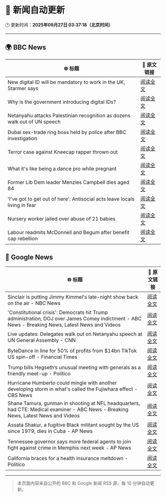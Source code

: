 # 🧠 新闻自动更新

🕒 更新时间：**2025年09月27日 03:37:18（北京时间）**

---

## 🌍 BBC News

| 🌐 标题 | 🔗 原文链接 |
|--------|-------------|
| New digital ID will be mandatory to work in the UK, Starmer says | [阅读全文](https://www.bbc.com/news/articles/cn832y43ql5o?at_medium=RSS&at_campaign=rss) |
| Why is the government introducing digital IDs? | [阅读全文](https://www.bbc.com/news/articles/clyl3lzzed2o?at_medium=RSS&at_campaign=rss) |
| Netanyahu attacks Palestinian recognition as dozens walk out of UN speech | [阅读全文](https://www.bbc.com/news/articles/cderxxylpzdo?at_medium=RSS&at_campaign=rss) |
| Dubai sex-trade ring boss held by police after BBC investigation | [阅读全文](https://www.bbc.com/news/articles/ce84ezl461po?at_medium=RSS&at_campaign=rss) |
| Terror case against Kneecap rapper thrown out | [阅读全文](https://www.bbc.com/news/articles/ce846r2drg8o?at_medium=RSS&at_campaign=rss) |
| What it's like being a dance pro while pregnant | [阅读全文](https://www.bbc.com/news/articles/clyd9xkplvko?at_medium=RSS&at_campaign=rss) |
| Former Lib Dem leader Menzies Campbell dies aged 84 | [阅读全文](https://www.bbc.com/news/articles/cp8j7jnjd6ro?at_medium=RSS&at_campaign=rss) |
| 'I've got to get out of here': Antisocial acts leave locals living in fear | [阅读全文](https://www.bbc.com/news/videos/c0jqv18yd5eo?at_medium=RSS&at_campaign=rss) |
| Nursery worker jailed over abuse of 21 babies | [阅读全文](https://www.bbc.com/news/articles/c30616ev66eo?at_medium=RSS&at_campaign=rss) |
| Labour readmits McDonnell and Begum after benefit cap rebellion | [阅读全文](https://www.bbc.com/news/articles/ce3yegn3k5vo?at_medium=RSS&at_campaign=rss) |

## 📰 Google News

| 🌐 标题 | 🔗 原文链接 |
|--------|-------------|
| Sinclair is putting Jimmy Kimmel's late-night show back on the air - NBC News | [阅读全文](https://news.google.com/rss/articles/CBMiqAFBVV95cUxOSlEycE15VnlvNDZtc3pzdnVWaHpSQk9VdkhaVnBKY3FBZnRBX3pta0xBWVpGU0pIQnhkbGhxNkNUOF9aeXByZGlBYkVRMlZnbG9ETkZYemVVMFpZdzVNendXYUVlOTBrb2pKZnEzUktfNE14RkEwTGpxcXltY0hpTF9SZ18zQXRDZTZhanBzN205Yk5LTzBJYmctNDl2V1N6TDl0NU42SFfSAVZBVV95cUxPLW1uZjIyc21vX1pQa0VTT0ZsRFNXeWpWSmZEdUc0R3pQSlNjVTlIZzQ1WWNjY2dualYyN00tOVN3MDNEamtIOGNrbXg4M0o1aTk1XzU5Zw?oc=5) |
| 'Constitutional crisis': Democrats hit Trump administration, DOJ over James Comey indictment - ABC News - Breaking News, Latest News and Videos | [阅读全文](https://news.google.com/rss/articles/CBMiuAFBVV95cUxNUXBOVEM5VERkdVc0UVJFNndjSkpKalMzZGUtVFJVY1hGRVJ5N2lrR0ZNRkVsUDhQSHY5dE1qcW5VQWN6QVQ3eFhUN2VCdEczeG1TVzNjWXhwWFlWaUhhdTRwdS1sQzdNTUwxWFRBWFU2MkVQNWJOQWVpOXhpdkM3U2FiLWxmdHktcTZySXVNNFZMOTRSVjAxcld1a1p6bU5QVHpNdjRkdG1PbjgybVJkQ1VHdmNudllB0gG-AUFVX3lxTE9EVTQ3WVNhemg3SVcwTHB6VFlQNWFYN0Nwc0VUMlpKZHJJY3NkUEE2RF80U3d3ejAyNlJad3lGOVZSblNhQm5mYnpnZ2d0ckVDa0xORTdjY1V0Z25kXzBqUFZoa3lwdVNFbktUYjFGMlN0YndqWkxEMkNzWmFFcG9YS1pPT3l4WHFiYmNWS0tqTkNVMG9TYndaS3I1QnZHTnExdVFzZ2ZCTTFEeE12STNxaS16YzRIMWRRZHkyQ3c?oc=5) |
| Live updates: Delegates walk out on Netanyahu speech at UN General Assembly - CNN | [阅读全文](https://news.google.com/rss/articles/CBMiiAFBVV95cUxPOHNMNF9WWFhUVmFkTFBRN1VwaUZKQnZRNldKQU5QamJRODVuNlo0M0ZPYlhxNWlvVjFiVXhkVWdsQzI5ZVlwUzF5Q2dSZlBHQzhiRU90WjBQYmduQTM1U1Y5a2lZaWh4LUdQMHkwdjE2bGJIcnFOeFdjU0l4bVFtVDN0dEQzTWtP?oc=5) |
| ByteDance in line for 50% of profits from $14bn TikTok US spin-off - Financial Times | [阅读全文](https://news.google.com/rss/articles/CBMicEFVX3lxTE1wdVZQclFUVmxkejdzLWk1QmdJVjhwMUUzU0I0bElTV2dTbFRaTTVyR2NnYjhQVjB6YjdsQ2M0R1B5elJ2b2pqOUZIRGtzTi1WRDNHVzhMaFBrTXVXNWlySlJXakZFZ1lZcDZfQXBnR3k?oc=5) |
| Trump bills Hegseth’s unusual meeting with generals as a friendly meet-up - Politico | [阅读全文](https://news.google.com/rss/articles/CBMihwFBVV95cUxQdGdIQnYtQ3pMQ1FNVEtZUHcxb1BmQTZhM0ZmOEJPVDhxM3BmQTZ4ajNkR0hQSFR6WFFKc1JpTmtTd20wSWhTUEdkVW5VTnZEZURtYzZndkJsRm1ReEp4UUUwVGxsbHMxUE02UlhhZWVkMzRtNmZqRm9PcnBoblRWWWlENlNMMVE?oc=5) |
| Hurricane Humberto could mingle with another developing storm in what's called the Fujiwhara effect - CBS News | [阅读全文](https://news.google.com/rss/articles/CBMihwFBVV95cUxOeEFnWGx0RDlMOG42V3Y2R3kwUWJGYWY3RU03aGxsLVgtTThSNUhjM2pZcEdZelZDRUxNemxrR2JTMXQwNnpwZTl6ZWRpZ3ZUNjc5MHc5Znh2dURSYndjYVFLVHhrVjhzNzNFRkJQZUVKSnY0R1B3cG1nd01SckVhajQ3YkN2bUHSAYwBQVVfeXFMT1FqTWxJOHNDMXdBOGRNdEdXN0wtUTB1Vks1ZkltdmZlLW5zbGNuNDJyZEd3cE1VYWdFem1LODZvaWtGMnpvamFvZ3RuYzQyamh6cEFRZ1psMTlMYUVrMDhUbk5HU0xLUWlpVHNKZjMtWHJjZ0JDRXdneDNsRHdRQlF6dlBQNFUwNk1uZzU?oc=5) |
| Shane Tamura, gunman in shooting at NFL headquarters, had CTE: Medical examiner - ABC News - Breaking News, Latest News and Videos | [阅读全文](https://news.google.com/rss/articles/CBMipAFBVV95cUxQc2ZQb2o3b2pLSVM2Wjc0LURtN3o3b1RBWlBFNm5TZTNjYW0zTnRKNDZ0OVBBTzJpRFZ5SzU1ZG5aR0Y5bHRFTVdQbk9NcGhGYmVza3N4cFVmVndlTDN2bXhvbmNGYUpieU93YTNIUFd2RUxXaGI1eXZuTXE2VkVDbmxrZlRyaTdUMkY1TEtHVW83S3NqZWhwZmpmNFR4NFZ1RENfONIBqgFBVV95cUxNb09uRmhucDd5ZHJDZFkwOXlpdVMtTkM3VnRrYnpLaEE0VldxX2xFbzRzb0RNQ1Vtb2JnNXVLUV9TTmkwRUxrN1BfWEs4dzkwcHJxRHNNQUhxWG9oR3JYN3JYbFRwUG9kSHdXWXZvWHZqLUVzSm85N1JOaG16MHpQWVpCMUJsbWdrRGJWZFJqWWRYa2FjbkRwWHk1MkVsMkgxaFY0d3ZsVnpVQQ?oc=5) |
| Assata Shakur, a fugitive Black militant sought by the US since 1979, dies in Cuba - AP News | [阅读全文](https://news.google.com/rss/articles/CBMilwFBVV95cUxQNHV5djdzeEo2QmMtYWI5blMwcE5fQlVBdzc4ZzRnWTRVZ2pUMldSeHhEUU5qRkZpRzFhNXAzaFRCVFJmUjhobE0xM05rWS1VUld5YVF2LUNQVmZWMEN2WVJqVndNSFVLMlg1OThnc1JwOXRUV0MwbUt1dnVKNzgtcjVEQ1JQZHFjblBGYnd0cjBKQUJvNWtv?oc=5) |
| Tennessee governor says more federal agents to join fight against crime in Memphis next week - AP News | [阅读全文](https://news.google.com/rss/articles/CBMijwFBVV95cUxNOFhHQlFXTV9xSUJpQXhDbXJxY0lIX09OTGxDc0tqdUUxVjVDbHNQVktPNVpqQ1ZvUm9ZZ0xKbEwwbktwTmhIbG1Ob2J5M0JzVzF6STJfWnIzdkQ3TTMycGVsaUJ0bkVmQmRON2NPX2dNQU9DbUQyRmZ6SHNYc1NGUGNfRjFEQ05Wd19Tbkp5OA?oc=5) |
| California braces for a health insurance meltdown - Politico | [阅读全文](https://news.google.com/rss/articles/CBMioAFBVV95cUxQaUstdHZXc2hqMWlIczlpSXI2WnhSWnlEZzVxdk1GUlJMUFVJbFFxenN5ZFFMbVE5ajV1NFV4NXduNi1YVFFkdmFBNS1RY1l6cWwtZGFUQUFEREJTd3d0RlRCM090dWM3Q1JNdzVEd3M1bXhKa2NNOWFsNlNVeHFUdlk5TC0yNnh6RlN4ZVBnX01GUUlQVUxJbEYxS0szdEda?oc=5) |

---
> 本页面内容来自公开的 BBC 和 Google 新闻 RSS 源，每 10 分钟自动更新。